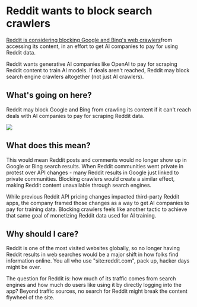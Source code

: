 # Reddit wants to block search crawlers

[Reddit is considering blocking Google and Bing's web crawlers](https://www.theverge.com/2023/10/20/23925504/reddit-deny-force-log-in-see-posts-ai-companies-deals?utm_source=bensbites\&utm_medium=referral\&utm_campaign=reddit-wants-to-block-search-crawlers)from accessing its content, in an effort to get AI companies to pay for using Reddit data.

Reddit wants generative AI companies like OpenAI to pay for scraping Reddit content to train AI models. If deals aren't reached, Reddit may block search engine crawlers altogether (not just AI crawlers).

## What's going on here?

Reddit may block Google and Bing from crawling its content if it can't reach deals with AI companies to pay for scraping Reddit data.

![](https://media.beehiiv.com/cdn-cgi/image/fit=scale-down,format=auto,onerror=redirect,quality=80/uploads/asset/file/638cedd4-7e57-49f7-90f7-6d369c535322/image.png)

## What does this mean?

This would mean Reddit posts and comments would no longer show up in Google or Bing search results. When Reddit communities went private in protest over API changes - many Reddit results in Google just linked to private communities. Blocking crawlers would create a similar effect, making Reddit content unavailable through search engines.

While previous Reddit API pricing changes impacted third-party Reddit apps, the company framed those changes as a way to get AI companies to pay for training data. Blocking crawlers feels like another tactic to achieve that same goal of monetizing Reddit data used for AI training.

## Why should I care?

Reddit is one of the most visited websites globally, so no longer having Reddit results in web searches would be a major shift in how folks find information online. You all who use "site:reddit.com", pack up, hacker days might be over.

The question for Reddit is: how much of its traffic comes from search engines and how much do users like using it by directly logging into the app? Beyond traffic sources, no search for Reddit might break the content flywheel of the site.
